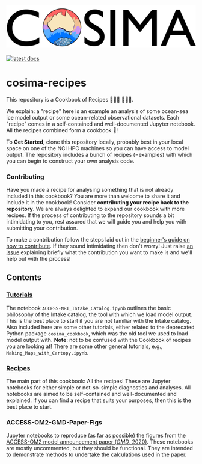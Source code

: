 <img src="https://github.com/COSIMA/logo/blob/master/png/logo_word.png" width="800"/>
<br/> <br/>

<a href="https://cosima-recipes.readthedocs.io/en/latest">
    <img alt="latest docs" src="https://img.shields.io/badge/docs-latest-blue.svg">
</a>

# cosima-recipes

This repository is a Cookbook of Recipes 👩🏽‍🍳 👨🏻‍🍳.

We explain: a "recipe" here is an example an analysis of some ocean-sea ice model output or some ocean-related observational datasets.
Each "recipe" comes in a self-contained and well-documented Jupyter notebook.
All the recipes combined form a cookbook 📒!

To **Get Started**, clone this repository locally, probably best in your local space on one of the NCI HPC machines so you can have access to model output. The repository includes a bunch of recipes (=examples) with which you can begin to construct your own analysis code.

### Contributing

Have you made a recipe for analysing something that is not already included in this cookbook?
You are more than welcome to share it and include it in the cookbook!
Consider **contributing your recipe back to the repository**.
We are always delighted to expand our cookbook with more recipes.
If the process of contributing to the repository sounds a bit intimidating to you, rest assured that we will guide you and help you with submitting your contribution.

To make a contribution follow the steps laid out in the [beginner's guide on how to contribute](
https://cosima-recipes.readthedocs.io/en/latest/contributing.html). If they sound intimidating then don't worry!
Just raise [an issue](https://github.com/COSIMA/cosima-recipes/issues) explaining briefly what the contribution you want to make is and we'll help out with the process!

## Contents

### [Tutorials](https://cosima-recipes.readthedocs.io/en/latest/tutorials.html)

The notebook `ACCESS-NRI_Intake_Catalog.ipynb` outlines the basic philosophy of the Intake catalog, the tool with which we load model output. This is the best place to start if you are not familiar with the Intake catalog. Also included here are some other tutorials, either related to the deprecated Python package `cosima_cookbook`, which was the old tool we used to load model output with. **Note**: not to be confused with the Cookbook of recipes you are looking at!
There are some other general tutorials, e.g., `Making_Maps_with_Cartopy.ipynb`.

### [Recipes](https://cosima-recipes.readthedocs.io/en/latest/recipes.html)
The main part of this cookbook: All the recipes! These are Jupyter notebooks for either simple or not-so-simple diagnostics and analyses. All notebooks are aimed to be self-contained and  well-documented and explained.
If you can find a recipe that suits your purposes, then this is the best place to start.

### ACCESS-OM2-GMD-Paper-Figs
Jupyter notebooks to reproduce (as far as possible) the figures from the [ACCESS-OM2 model announcement paper (*GMD*, 2020)](https://doi.org/10.5194/gmd-13-401-2020). These notebooks are mostly uncommented, but they should be functional. They are intended to demonstrate methods to undertake the calculations used in the paper.
